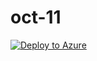 # oct-11

[![Deploy to Azure](https://azuredeploy.net/deploybutton.svg)](https://deploy.azure.com/?repository=https://github.com/farrukh-kaispe/oct-11/azuredeploy.json)